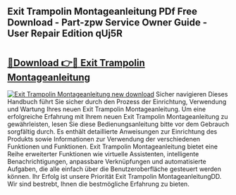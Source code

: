 ## Exit Trampolin Montageanleitung PDf Free Download - Part-zpw Service Owner Guide - User Repair Edition qUj5R

# <h2><a href="http://df8ahkr.blite.top/?on=Exit+Trampolin+Montageanleitung">🔗Download 👉🔴 Exit Trampolin Montageanleitung</a></h2>

[![Exit Trampolin Montageanleitung new download](https://i.imgur.com/lujVjoI.png)](http://df8ahkr.blite.top/?on=Exit+Trampolin+Montageanleitung)
Sicher navigieren Dieses Handbuch führt Sie sicher durch den Prozess der Einrichtung, Verwendung und Wartung Ihres neuen Exit Trampolin Montageanleitung. Um eine erfolgreiche Erfahrung mit Ihrem neuen Exit Trampolin Montageanleitung zu gewährleisten, lesen Sie diese Bedienungsanleitung bitte vor dem Gebrauch sorgfältig durch. Es enthält detaillierte Anweisungen zur Einrichtung des Produkts sowie Informationen zur Verwendung der verschiedenen Funktionen und Funktionen. Exit Trampolin Montageanleitung bietet eine Reihe erweiterter Funktionen wie virtuelle Assistenten, intelligente Benachrichtigungen, anpassbare Verknüpfungen und automatisierte Aufgaben, die alle einfach über die Benutzeroberfläche gesteuert werden können. Ihr Erfolg ist unsere Priorität Exit Trampolin MontageanleitungDD. Wir sind bestrebt, Ihnen die bestmögliche Erfahrung zu bieten.
